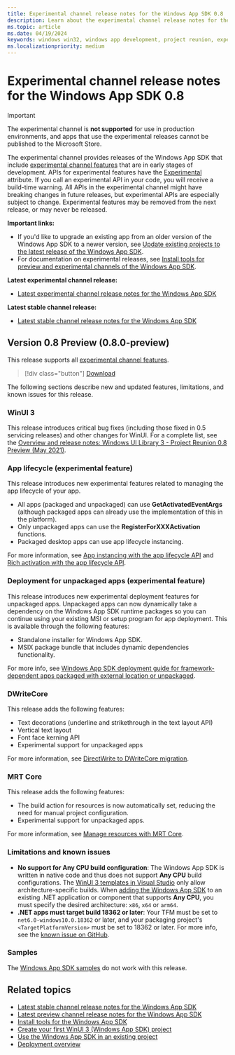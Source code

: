```yaml
---
title: Experimental channel release notes for the Windows App SDK 0.8
description: Learn about the experimental channel release notes for the Windows App SDK 0.8
ms.topic: article
ms.date: 04/19/2024
keywords: windows win32, windows app development, project reunion, experimental, windows app sdk
ms.localizationpriority: medium
---
```


# Experimental channel release notes for the Windows App SDK 0.8

> [!IMPORTANT]
> The experimental channel is **not supported** for use in production environments, and apps that use the experimental releases cannot be published to the Microsoft Store.

The experimental channel provides releases of the Windows App SDK that include [experimental channel features](../release-channels.md#features-available-by-release-channel) that are in early stages of development. APIs for experimental features have the [Experimental](/uwp/api/Windows.Foundation.Metadata.ExperimentalAttribute) attribute. If you call an experimental API in your code, you will receive a build-time warning. All APIs in the experimental channel might have breaking changes in future releases, but experimental APIs are especially subject to change. Experimental features may be removed from the next release, or may never be released.

**Important links:**

- If you'd like to upgrade an existing app from an older version of the Windows App SDK to a newer version, see [Update existing projects to the latest release of the Windows App SDK](../update-existing-projects-to-the-latest-release.md).
- For documentation on experimental releases, see [Install tools for preview and experimental channels of the Windows App SDK](../preview-experimental-install.md).

**Latest experimental channel release:**

- [Latest experimental channel release notes for the Windows App SDK](../experimental-channel.md)

**Latest stable channel release:**

- [Latest stable channel release notes for the Windows App SDK](../stable-channel.md)

## Version 0.8 Preview (0.8.0-preview)

This release supports all [experimental channel features](../release-channels.md#features-available-by-release-channel).

> [!div class="button"]
> [Download](https://aka.ms/projectreunion/previewdownload)

The following sections describe new and updated features, limitations, and known issues for this release.

### WinUI 3

This release introduces critical bug fixes (including those fixed in 0.5 servicing releases) and other changes for WinUI. For a complete list, see the [Overview and release notes: Windows UI Library 3 - Project Reunion 0.8 Preview (May 2021)](../../winui/winui3/release-notes/release-notes-08-preview.md).

### App lifecycle (experimental feature)

This release introduces new experimental features related to managing the app lifecycle of your app.

- All apps (packaged and unpackaged) can use **GetActivatedEventArgs** (although packaged apps can already use the implementation of this in the platform).
- Only unpackaged apps can use the **RegisterForXXXActivation** functions.
- Packaged desktop apps can use app lifecycle instancing.

For more information, see [App instancing with the app lifecycle API](../applifecycle/applifecycle-instancing.md) and [Rich activation with the app lifecycle API](../applifecycle/applifecycle-rich-activation.md).

### Deployment for unpackaged apps (experimental feature)

This release introduces new experimental deployment features for unpackaged apps. Unpackaged apps can now dynamically take a dependency on the Windows App SDK runtime packages so you can continue using your existing MSI or setup program for app deployment. This is available through the following features:

- Standalone installer for Windows App SDK.
- MSIX package bundle that includes dynamic dependencies functionality.

For more info, see [Windows App SDK deployment guide for framework-dependent apps packaged with external location or unpackaged](../deploy-unpackaged-apps.md).

### DWriteCore

This release adds the following features:  

- Text decorations (underline and strikethrough in the text layout API)
- Vertical text layout
- Font face kerning API
- Experimental support for unpackaged apps

For more information, see [DirectWrite to DWriteCore migration](../migrate-to-windows-app-sdk/guides/dwritecore.md).

### MRT Core

This release adds the following features:

- The build action for resources is now automatically set, reducing the need for manual project configuration.
- Experimental support for unpackaged apps.

For more information, see [Manage resources with MRT Core](../mrtcore/mrtcore-overview.md).

### Limitations and known issues

- **No support for Any CPU build configuration**: The Windows App SDK is written in native code and thus does not support **Any CPU** build configurations. The [WinUI 3 templates in Visual Studio](../../winui/winui3/winui-project-templates-in-visual-studio.md) only allow architecture-specific builds. When [adding the Windows App SDK](../use-windows-app-sdk-in-existing-project.md) to an existing .NET application or component that supports **Any CPU**, you must specify the desired architecture: `x86`, `x64` or `arm64`.
- **.NET apps must target build 18362 or later**: Your TFM must be set to `net6.0-windows10.0.18362` or later, and your packaging project's `<TargetPlatformVersion>` must be set to 18362 or later. For more info, see the [known issue on GitHub](https://github.com/microsoft/WindowsAppSDK/issues/921).

### Samples

The [Windows App SDK samples](https://github.com/microsoft/Project-Reunion-Samples) do not work with this release.

## Related topics

- [Latest stable channel release notes for the Windows App SDK](../stable-channel.md)
- [Latest preview channel release notes for the Windows App SDK](../preview-channel.md)
- [Install tools for the Windows App SDK](../set-up-your-development-environment.md)
- [Create your first WinUI 3 (Windows App SDK) project](../../winui/winui3/create-your-first-winui3-app.md)
- [Use the Windows App SDK in an existing project](../use-windows-app-sdk-in-existing-project.md)
- [Deployment overview](../../package-and-deploy/index.md#use-the-windows-app-sdk)
